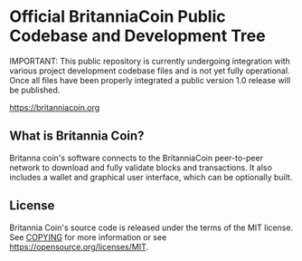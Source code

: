 Official BritanniaCoin Public Codebase and Development Tree
=====================================

IMPORTANT: This public repository is currently undergoing integration with various project development codebase files and is not yet fully operational.
Once all files have been properly integrated a public version 1.0 release will be published.

https://britanniacoin.org

What is Britannia Coin?
---------------------

Britanna coin's software connects to the BritanniaCoin peer-to-peer network to download and fully
validate blocks and transactions. It also includes a wallet and graphical user
interface, which can be optionally built.

License
-------

Britannia Coin's source code is released under the terms of the MIT license. See [COPYING](COPYING) for more
information or see https://opensource.org/licenses/MIT.
